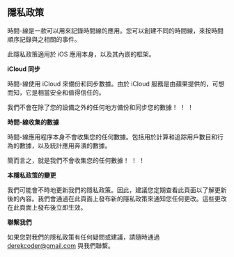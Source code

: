 ## 隱私政策

時間-線是一款可以用來記錄時間線的應用。您可以創建不同的時間線，來按時間順序記錄與之相關的事件。

此隱私政策適用於 iOS 應用本身，以及其內嵌的框架。

**iCloud 同步**

時間-線使用 iCloud 來備份和同步數據。由於 iCloud 服務是由蘋果提供的，可想而知，它是相當安全和值得信任的。

我們不會在除了您的設備之外的任何地方備份和同步您的數據！ ！ ！

**時間-線收集的數據**

時間-線應用程序本身不會收集您的任何數據。包括用於計算和追踪用戶數目和行為的數據，以及統計應用奔潰的數據。

簡而言之，就是我們不會收集您的任何數據！ ！ ！

**本隱私政策的變更**

我們可能會不時地更新我們的隱私政策。因此，建議您定期查看此頁面以了解更新後的內容。我們會通過在此頁面上發布新的隱私政策來通知您任何更改。這些更改在此頁面上發布後立即生效。

**聯繫我們**

如果您對我們的隱私政策有任何疑問或建議，請隨時通過 derekcoder@gmail.com 與我們聯繫。